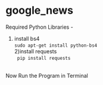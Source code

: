 # google_news
Required Python Libraries - <br>
1) install bs4<br>
 <code>sudo apt-get install python-bs4</code><br>
2)install requests<br>
  <code> pip install requests<br></code><br>
 
Now Run the Program in Terminal
